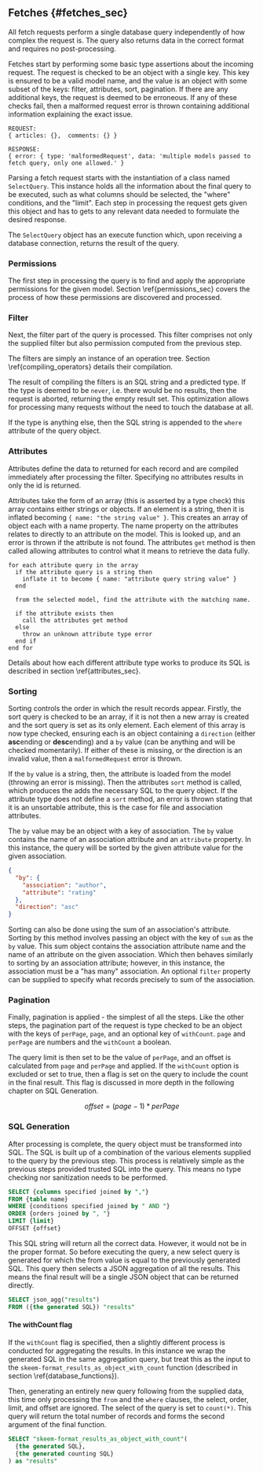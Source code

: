 ## Fetches {#fetches_sec}

All fetch requests perform a single database query independently of how complex the request is. The query also returns data in the correct format and requires no post-processing.

Fetches start by performing some basic type assertions about the incoming request. The request is checked to be an object with a single key. This key is ensured to be a valid model name, and the value is an object with some subset of the keys: filter, attributes, sort, pagination. If there are any additional keys, the request is deemed to be erroneous. If any of these checks fail, then a malformed request error is thrown containing additional information explaining the exact issue.

```{.javascript caption="A malformed request and the corrosponding response"}
REQUEST:
{ articles: {},  comments: {} }

RESPONSE:
{ error: { type: 'malformedRequest', data: 'multiple models passed to fetch query, only one allowed.' }
```

Parsing a fetch request starts with the instantiation of a class named `SelectQuery`. This instance holds all the information about the final query to be executed, such as what columns should be selected, the "where" conditions, and the "limit". Each step in processing the request gets given this object and has to gets to any relevant data needed to formulate the desired response.

The `SelectQuery` object has an execute function which, upon receiving a database connection,  returns the result of the query.

### Permissions

The first step in processing the query is to find and apply the appropriate permissions for the given model. Section \ref{permissions_sec} covers the process of how these permissions are discovered and processed.

### Filter

Next, the filter part of the query is processed. This filter comprises not only the supplied filter but also permission computed from the previous step.

The filters are simply an instance of an operation tree. Section \ref{compiling_operators} details their compilation.

The result of compiling the filters is an SQL string and a predicted type. If the type is deemed to be `never`, i.e. there would be no results, then the request is aborted, returning the empty result set. This optimization allows for processing many requests without the need to touch the database at all.

If the type is anything else, then the SQL string is appended to the `where` attribute of the query object.

### Attributes

Attributes define the data to returned for each record and are compiled immediately after processing the filter.  Specifying no attributes results in only the id is returned.

Attributes take the form of an array (this is asserted by a type check) this array contains either strings or objects. If an element is a string, then it is inflated becoming `{ name: "the string value" }`. This creates an array of object each with a name property. The name property on the attributes relates to directly to an attribute on the model. This is looked up, and an error is thrown if the attribute is not found. The attributes `get` method is then called allowing attributes to control what it means to retrieve the data fully.

```{.javascript caption="The algorithm used to parse the attributes part of a fetch query"}
for each attribute query in the array
  if the attribute query is a string then
    inflate it to become { name: "attribute query string value" }
  end

  from the selected model, find the attribute with the matching name.

  if the attribute exists then
    call the attributes get method
  else
    throw an unknown attribute type error
  end if
end for
```

Details about how each different attribute type works to produce its SQL is described in section \ref{attributes_sec}.

### Sorting

Sorting controls the order in which the result records appear. Firstly, the sort query is checked to be an array, if it is not then a new array is created and the sort query is set as its only element. Each element of this array is now type checked, ensuring each is an object containing a `direction` (either **asc**ending or **desc**ending) and a `by` value (can be anything and will be checked momentarily). If either of these is missing, or the direction is an invalid value, then a `malformedRequest` error is thrown.

If the `by` value is a string, then, the attribute is loaded from the model (throwing an error is missing). Then the attributes `sort` method is called, which produces the adds the necessary SQL to the query object. If the attribute type does not define a `sort` method, an error is thrown stating that it is an unsortable attribute, this is the case for file and association attributes.

The `by` value may be an object with a key of association. The `by` value contains the name of an association attribute and an `attribute` property. In this instance, the query will be sorted by the given attribute value for the given association.

```{.json caption="Using the sort queries association feature to order results by their author's rating."}
{
  "by": {
    "association": "author",
    "attribute": "rating"
  },
  "direction": "asc"
}
```

Sorting can also be done using the sum of an association's attribute. Sorting by this method involves passing an object with the key of `sum` as the `by` value. This sum object contains the association attribute name and the name of an attribute on the given association. Which then behaves similarly to sorting by an association attribute; however, in this instance, the association must be a "has many" association. An optional `filter` property can be supplied to specify what records precisely to sum of the association.

### Pagination

Finally, pagination is applied - the simplest of all the steps. Like the other steps, the pagination part of the request is type checked to be an object with the keys of `perPage`, `page`, and an optional key of `withCount`. `page` and `perPage` are numbers and the `withCount` a boolean.

The query limit is then set to be the value of `perPage`, and an offset is calculated from `page` and `perPage` and applied. If the `withCount` option is excluded or set to true, then a flag is set on the query to include the count in the final result. This flag is discussed in more depth in the following chapter on SQL Generation.

$$ offset = (page - 1) * perPage $$

### SQL Generation

After processing is complete, the query object must be transformed into SQL. The SQL is built up of a combination of the various elements supplied to the query by the previous step. This process is relatively simple as the previous steps provided trusted SQL into the query. This means no type checking nor sanitization needs to be performed.

```{.SQL caption="Example logic within the SqlQuery to create the final SQL"}
SELECT {columns specified joined by ","}
FROM {table name}
WHERE {conditions specified joined by " AND "}
ORDER {orders joined by ", "}
LIMIT {limit}
OFFSET {offset}
```

This SQL string will return all the correct data. However, it would not be in the proper format. So before executing the query, a new select query is generated for which the from value is equal to the previously generated SQL. This query then selects a JSON aggregation of all the results. This means the final result will be a single JSON object that can be returned directly.

```{.SQL caption="Wrapping the SQL in another query to format the results"}
SELECT json_agg("results")
FROM ({the generated SQL}) "results"
```

#### The withCount flag

If the `withCount` flag is specified, then a slightly different process is conducted for aggregating the results. In this instance we wrap the generated SQL in the same aggregation query, but treat this as the input to the `skeem-format_results_as_object_with_count` function (described in section \ref{database_functions}).

Then, generating an entirely new query following from the supplied data, this time only processing the `from` and the `where` clauses, the select, order, limit, and offset are ignored. The select of the query is set to `count(*)`. This query will return the total number of records and forms the second argument of the final function.

```{.SQL caption="Generated query if the withCount flag is present."}
SELECT "skeem-format_results_as_object_with_count"(
  {the generated SQL},
  {the generated counting SQL}
) as "results"
```
